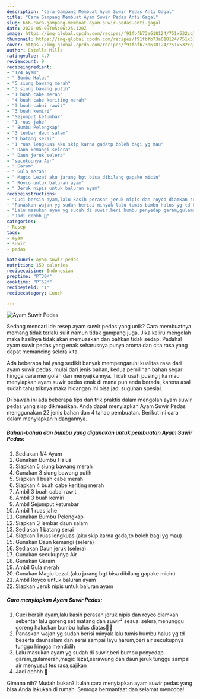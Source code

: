```yaml
---
description: "Cara Gampang Membuat Ayam Suwir Pedas Anti Gagal"
title: "Cara Gampang Membuat Ayam Suwir Pedas Anti Gagal"
slug: 666-cara-gampang-membuat-ayam-suwir-pedas-anti-gagal
date: 2020-05-09T05:06:25.120Z
image: https://img-global.cpcdn.com/recipes/f91fbfb73a618124/751x532cq70/ayam-suwir-pedas-foto-resep-utama.jpg
thumbnail: https://img-global.cpcdn.com/recipes/f91fbfb73a618124/751x532cq70/ayam-suwir-pedas-foto-resep-utama.jpg
cover: https://img-global.cpcdn.com/recipes/f91fbfb73a618124/751x532cq70/ayam-suwir-pedas-foto-resep-utama.jpg
author: Estella Mills
ratingvalue: 4.7
reviewcount: 9
recipeingredient:
- "1/4 Ayam"
- " Bumbu Halus"
- "5 siung bawang merah"
- "3 siung bawang putih"
- "1 buah cabe merah"
- "4 buah cabe keriting merah"
- "3 buah cabai rawit"
- "3 buah kemiri"
- "Sejumput ketumbar"
- "1 ruas jahe"
- " Bumbu Pelengkap"
- "3 lembar daun salam"
- "1 batang serai"
- "1 ruas lengkuas aku skip karna gadatp boleh bagi yg mau"
- " Daun kemangi selera"
- " Daun jeruk selera"
- "secukupnya Air"
- " Garam"
- " Gula merah"
- " Magic Lezat aku jarang bgt bisa dibilang gapake micin"
- " Royco untuk baluran ayam"
- " Jeruk nipis untuk baluran ayam"
recipeinstructions:
- "Cuci bersih ayam,lalu kasih perasan jeruk nipis dan royco diamkan sebentar lalu goreng set matang dan suwir² sesuai selera,menunggu goreng haluskan bumbu halus diatas☝🏻"
- "Panaskan wajan yg sudah berisi minyak lalu tumis bumbu halus yg td beserta daunsalam dan serai sampai layu harum,beri air secukupnya tunggu hingga mendidih"
- "Lalu masukan ayam yg sudah di suwir,beri bumbu penyedap garam,gulamerah,magic lezat,serawung dan daun jeruk tunggu sampai air menyusut tes rasa,sajikan"
- "Jadi dehhh 🥳"
categories:
- Resep
tags:
- ayam
- suwir
- pedas

katakunci: ayam suwir pedas 
nutrition: 159 calories
recipecuisine: Indonesian
preptime: "PT30M"
cooktime: "PT52M"
recipeyield: "1"
recipecategory: Lunch

---
```



![Ayam Suwir Pedas](https://img-global.cpcdn.com/recipes/f91fbfb73a618124/751x532cq70/ayam-suwir-pedas-foto-resep-utama.jpg)

Sedang mencari ide resep ayam suwir pedas yang unik? Cara membuatnya memang tidak terlalu sulit namun tidak gampang juga. Jika keliru mengolah maka hasilnya tidak akan memuaskan dan bahkan tidak sedap. Padahal ayam suwir pedas yang enak seharusnya punya aroma dan cita rasa yang dapat memancing selera kita.



Ada beberapa hal yang sedikit banyak mempengaruhi kualitas rasa dari ayam suwir pedas, mulai dari jenis bahan, kedua pemilihan bahan segar hingga cara mengolah dan menyajikannya. Tidak usah pusing jika mau menyiapkan ayam suwir pedas enak di mana pun anda berada, karena asal sudah tahu triknya maka hidangan ini bisa jadi suguhan spesial.


Di bawah ini ada beberapa tips dan trik praktis dalam mengolah ayam suwir pedas yang siap dikreasikan. Anda dapat menyiapkan Ayam Suwir Pedas menggunakan 22 jenis bahan dan 4 tahap pembuatan. Berikut ini cara dalam menyiapkan hidangannya.

<!--inarticleads1-->

##### Bahan-bahan dan bumbu yang digunakan untuk pembuatan Ayam Suwir Pedas:

1. Sediakan 1/4 Ayam
1. Gunakan  Bumbu Halus
1. Siapkan 5 siung bawang merah
1. Gunakan 3 siung bawang putih
1. Siapkan 1 buah cabe merah
1. Siapkan 4 buah cabe keriting merah
1. Ambil 3 buah cabai rawit
1. Ambil 3 buah kemiri
1. Ambil Sejumput ketumbar
1. Ambil 1 ruas jahe
1. Gunakan  Bumbu Pelengkap
1. Siapkan 3 lembar daun salam
1. Sediakan 1 batang serai
1. Siapkan 1 ruas lengkuas (aku skip karna gada,tp boleh bagi yg mau)
1. Gunakan  Daun kemangi (selera)
1. Sediakan  Daun jeruk (selera)
1. Gunakan secukupnya Air
1. Gunakan  Garam
1. Ambil  Gula merah
1. Gunakan  Magic Lezat (aku jarang bgt bisa dibilang gapake micin)
1. Ambil  Royco untuk baluran ayam
1. Siapkan  Jeruk nipis untuk baluran ayam




<!--inarticleads2-->

##### Cara menyiapkan Ayam Suwir Pedas:

1. Cuci bersih ayam,lalu kasih perasan jeruk nipis dan royco diamkan sebentar lalu goreng set matang dan suwir² sesuai selera,menunggu goreng haluskan bumbu halus diatas☝🏻
1. Panaskan wajan yg sudah berisi minyak lalu tumis bumbu halus yg td beserta daunsalam dan serai sampai layu harum,beri air secukupnya tunggu hingga mendidih
1. Lalu masukan ayam yg sudah di suwir,beri bumbu penyedap garam,gulamerah,magic lezat,serawung dan daun jeruk tunggu sampai air menyusut tes rasa,sajikan
1. Jadi dehhh 🥳




Gimana nih? Mudah bukan? Itulah cara menyiapkan ayam suwir pedas yang bisa Anda lakukan di rumah. Semoga bermanfaat dan selamat mencoba!

